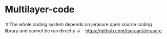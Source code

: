 # Multilayer-code
＃The whole coding system depends on jerasure open source coding library and cannot be run directly 
＃　https://github.com/tsuraan/Jerasure
